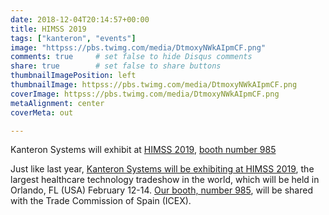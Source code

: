```yaml
---
date: 2018-12-04T20:14:57+00:00
title: HIMSS 2019
tags: ["kanteron", "events"]
image: "httpss://pbs.twimg.com/media/DtmoxyNWkAIpmCF.png"
comments: true     # set false to hide Disqus comments
share: true        # set false to share buttons
thumbnailImagePosition: left
thumbnailImage: httpss://pbs.twimg.com/media/DtmoxyNWkAIpmCF.png
coverImage: httpss://pbs.twimg.com/media/DtmoxyNWkAIpmCF.png
metaAlignment: center
coverMeta: out

---
```


Kanteron Systems will exhibit at [HIMSS 2019](httpss://www.himssconference.org/), [booth number 985](httpss://himss19.mapyourshow.com/7_0/floorplan/?hallID=S&selectedBooth=985&shareguid=C970AF30-F906-717C-A190690EA2B85D0F)

<!--more-->

Just like last year, [Kanteron Systems will be exhibiting at HIMSS 2019](https://himss19.mapyourshow.com/7_0/exhibitor_details.cfm?exhid=52713&shareguid=C970AF3E-D586-C96A-39F8996DBB4F9615), the largest healthcare technology tradeshow in the world, which will be held in Orlando, FL (USA) February 12-14.
[Our booth, number 985](httpss://himss19.mapyourshow.com/7_0/floorplan/?hallID=S&selectedBooth=985&shareguid=C970AF30-F906-717C-A190690EA2B85D0F), will be shared with the Trade Commission of Spain (ICEX).

